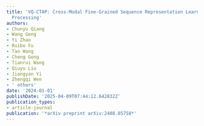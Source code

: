 ```yaml
---
title: 'VQ-CTAP: Cross-Modal Fine-Grained Sequence Representation Learning for Speech
  Processing'
authors:
- Chunyu Qiang
- Wang Geng
- Yi Zhao
- Ruibo Fu
- Tao Wang
- Cheng Gong
- Tianrui Wang
- Qiuyu Liu
- Jiangyan Yi
- Zhengqi Wen
- ' others'
date: '2024-01-01'
publishDate: '2025-04-09T07:44:12.642832Z'
publication_types:
- article-journal
publication: '*arXiv preprint arXiv:2408.05758*'
---
```

